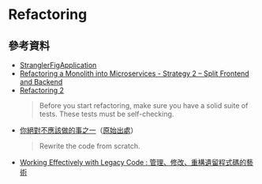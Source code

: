 # Refactoring

## 參考資料

- [StranglerFigApplication](https://martinfowler.com/bliki/StranglerFigApplication.html)
- [Refactoring a Monolith into Microservices - Strategy 2 – Split Frontend and Backend](https://www.nginx.com/blog/refactoring-a-monolith-into-microservices/)
- [Refactoring 2](https://martinfowler.com/books/refactoring.html)
  > Before you start refactoring, make sure you have a solid suite of tests. These tests must be self-checking.
- [你絕對不應該做的事之一](https://www.csie.ntu.edu.tw/~p92005/Joel/fog0000000069.html)（[原始出處](https://www.joelonsoftware.com/2000/04/06/things-you-should-never-do-part-i/)）
  > Rewrite the code from scratch.
- [Working Effectively with Legacy Code : 管理、修改、重構遺留程式碼的藝術](https://www.tenlong.com.tw/products/9789864344000)
